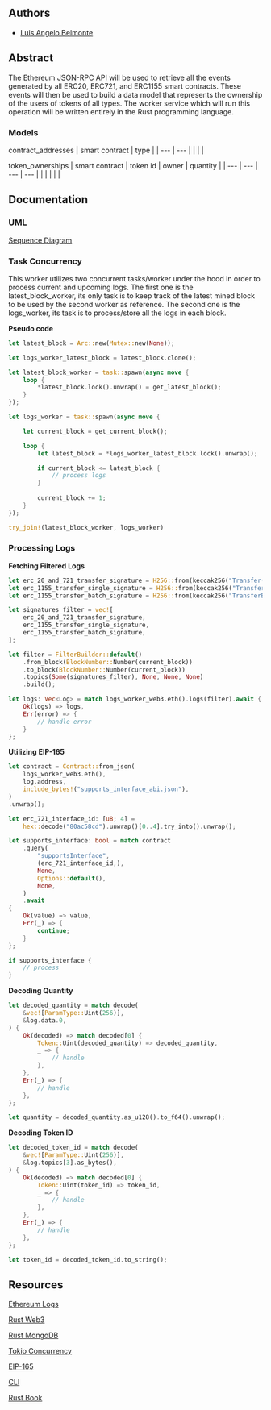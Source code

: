 ## Authors

* [Luis Angelo Belmonte](https://github.com/lafbelmonte)

## Abstract

The Ethereum JSON-RPC API will be used to retrieve all the events generated by all ERC20, ERC721, and ERC1155 smart contracts. These events will then be used to build a data model that represents the ownership of the users of tokens of all types. The worker service which will run this operation will be written entirely in the Rust programming language.

### Models

contract_addresses
| smart contract | type |
| --- | --- |
|     |     |

token_ownerships
| smart contract | token id | owner | quantity |
| --- | --- | --- | --- |
|     |     |     |     |

## Documentation

### UML
[Sequence Diagram](https://lucid.app/lucidchart/3246471e-80c4-4707-91c5-59e80803c565/edit?invitationId=inv_1e716336-e72e-409a-9690-1025220264ab)

### Task Concurrency
This worker utilizes two concurrent tasks/worker under the hood in order to process current and upcoming logs. The first one is the latest_block_worker, its only task is to keep track of the latest mined block to be used by the second worker as reference. The second one is the logs_worker, its task is to process/store all the logs in each block. 

**Pseudo code**
```rust
let latest_block = Arc::new(Mutex::new(None));

let logs_worker_latest_block = latest_block.clone();

let latest_block_worker = task::spawn(async move {
    loop {
        *latest_block.lock().unwrap() = get_latest_block();
    }
});

let logs_worker = task::spawn(async move {

    let current_block = get_current_block();

    loop {
        let latest_block = *logs_worker_latest_block.lock().unwrap();

        if current_block <= latest_block {
            // process logs
        }
        
        current_block += 1;
    }
});

try_join!(latest_block_worker, logs_worker)
```

### Processing Logs
**Fetching Filtered Logs**
```rust
let erc_20_and_721_transfer_signature = H256::from(keccak256("Transfer(address,address,uint256)".as_bytes()));
let erc_1155_transfer_single_signature = H256::from(keccak256("TransferSingle(address,address,address,uint256,uint256)".as_bytes()));
let erc_1155_transfer_batch_signature = H256::from(keccak256("TransferBatch(addressaddress,address,uint256[],uint256[])".as_bytes()));

let signatures_filter = vec![
    erc_20_and_721_transfer_signature,
    erc_1155_transfer_single_signature,
    erc_1155_transfer_batch_signature,
];

let filter = FilterBuilder::default()
    .from_block(BlockNumber::Number(current_block))
    .to_block(BlockNumber::Number(current_block))
    .topics(Some(signatures_filter), None, None, None)
    .build();

let logs: Vec<Log> = match logs_worker_web3.eth().logs(filter).await {
    Ok(logs) => logs,
    Err(error) => {
        // handle error
    }
};
```

**Utilizing EIP-165**
```rust
let contract = Contract::from_json(
    logs_worker_web3.eth(),
    log.address,
    include_bytes!("supports_interface_abi.json"),
)
.unwrap();

let erc_721_interface_id: [u8; 4] =
    hex::decode("80ac58cd").unwrap()[0..4].try_into().unwrap();

let supports_interface: bool = match contract
    .query(
        "supportsInterface",
        (erc_721_interface_id,),
        None,
        Options::default(),
        None,
    )
    .await
{
    Ok(value) => value,
    Err(_) => {
        continue;
    }
};

if supports_interface {
    // process
}
```

**Decoding Quantity**
```rust
let decoded_quantity = match decode(
    &vec![ParamType::Uint(256)],
    &log.data.0,
) {
    Ok(decoded) => match decoded[0] {
        Token::Uint(decoded_quantity) => decoded_quantity,
        _ => {
            // handle
        },
    },
    Err(_) => {
        // handle
    },
};

let quantity = decoded_quantity.as_u128().to_f64().unwrap();
```

**Decoding Token ID**
```rust
let decoded_token_id = match decode(
    &vec![ParamType::Uint(256)],
    &log.topics[3].as_bytes(),
) {
    Ok(decoded) => match decoded[0] {
        Token::Uint(token_id) => token_id,
        _ => {
            // handle
        },
    },
    Err(_) => {
        // handle
    },
};

let token_id = decoded_token_id.to_string();
```

## Resources

[Ethereum Logs](https://medium.com/mycrypto/understanding-event-logs-on-the-ethereum-blockchain-f4ae7ba50378)

[Rust Web3](https://tms-dev-blog.com/rust-web3-token-transactions-from-blocks/)

[Rust MongoDB](https://www.mongodb.com/developer/quickstart/rust-crud-tutorial/)

[Tokio Concurrency](https://docs.rs/tokio/0.2.4/tokio/task/index.html)

[EIP-165](https://eips.ethereum.org/EIPS/eip-165)

[CLI](https://docs.rs/clap/latest/clap/)

[Rust Book](https://doc.rust-lang.org/book/)
